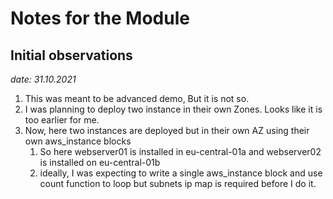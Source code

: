 # Notes for the Module

## Initial observations

*date: 31.10.2021*

1. This was meant to be advanced demo, But it is not so.
2. I was planning to deploy two instance in their own Zones. Looks like it is too earlier for me.
3. Now, here two  instances are deployed but in their own AZ using their own aws_instance blocks
   1. So here webserver01 is installed in eu-central-01a and webserver02 is installed on eu-central-01b
   2. ideally, I was expecting to write a single aws_instance block and use count function to loop but subnets ip map is required before I do it.

